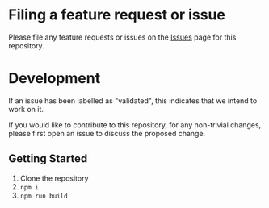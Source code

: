 # Filing a feature request or issue

Please file any feature requests or issues on the [Issues](https://github.com/cloudflare/pages-plugins/issues) page for this repository.

# Development

If an issue has been labelled as "validated", this indicates that we intend to work on it.

If you would like to contribute to this repository, for any non-trivial changes, please first open an issue to discuss the proposed change.

## Getting Started

1. Clone the repository
1. `npm i`
1. `npm run build`
